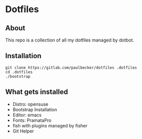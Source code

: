 # Dotfiles
## About
This repo is a collection of all my dotfiles managed by dotbot.

## Installation
```
git clone https://gitlab.com/paulbecker/dotfiles .dotfiles
cd .dotfiles
./bootstrap
```

## What gets installed
* Distro: opensuse
* Bootstrap Installation
* Editor: emacs
* Fonts: PramataPro
* fish with plugins managed by fisher
* Git Helper
